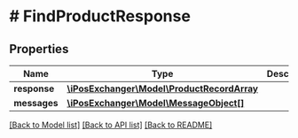 # # FindProductResponse

## Properties

Name | Type | Description | Notes
------------ | ------------- | ------------- | -------------
**response** | [**\iPosExchanger\Model\ProductRecordArray**](ProductRecordArray.md) |  | [optional]
**messages** | [**\iPosExchanger\Model\MessageObject[]**](MessageObject.md) |  | [optional]

[[Back to Model list]](../../README.md#models) [[Back to API list]](../../README.md#endpoints) [[Back to README]](../../README.md)
